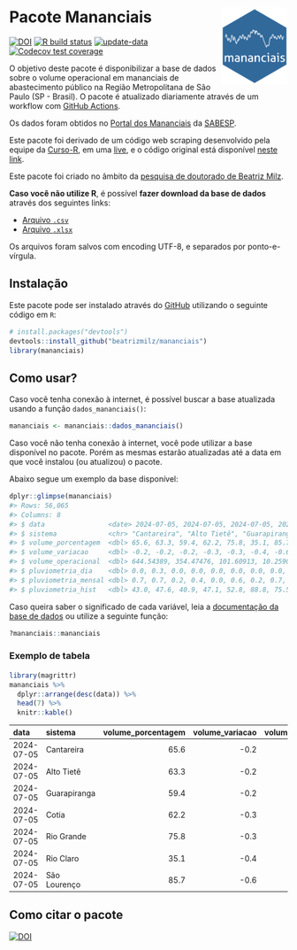 
<!-- README.md is generated from README.Rmd. Please edit that file -->

# Pacote Mananciais <img src="man/figures/hexlogo.png" align="right" width = "120px"/>

<!-- badges: start -->

[![DOI](https://zenodo.org/badge/DOI/10.5281/zenodo.4733056.svg)](https://doi.org/10.5281/zenodo.4733056)
[![R build
status](https://github.com/beatrizmilz/mananciais/workflows/R-CMD-check/badge.svg)](https://github.com/beatrizmilz/mananciais/actions)
[![update-data](https://github.com/beatrizmilz/mananciais/actions/workflows/2-update_data.yaml/badge.svg)](https://github.com/beatrizmilz/mananciais/actions/workflows/2-update_data.yaml)
[![Codecov test
coverage](https://codecov.io/gh/beatrizmilz/mananciais/branch/master/graph/badge.svg)](https://codecov.io/gh/beatrizmilz/mananciais?branch=master)
<!-- badges: end -->

O objetivo deste pacote é disponibilizar a base de dados sobre o volume
operacional em mananciais de abastecimento público na Região
Metropolitana de São Paulo (SP - Brasil). O pacote é atualizado
diariamente através de um workflow com [GitHub
Actions](https://github.com/beatrizmilz/mananciais/actions).

Os dados foram obtidos no [Portal dos
Mananciais](http://mananciais.sabesp.com.br/Situacao) da
[SABESP](http://site.sabesp.com.br/site/Default.aspx).

Este pacote foi derivado de um código web scraping desenvolvido pela
equipe da [Curso-R](https://www.curso-r.com/), em uma
[live](https://youtu.be/jvZIxrMmOcQ), e o código original está
disponível [neste
link](https://github.com/curso-r/lives/blob/master/drafts/20200730_scraper_sabesp.R).

Este pacote foi criado no âmbito da [pesquisa de doutorado de Beatriz
Milz](https://beatrizmilz.github.io/tese/).

**Caso você não utilize R**, é possível **fazer download da base de
dados** através dos seguintes links:

- [Arquivo
  `.csv`](https://github.com/beatrizmilz/mananciais/raw/master/inst/extdata/mananciais.csv)
- [Arquivo
  `.xlsx`](https://github.com/beatrizmilz/mananciais/blob/master/inst/extdata/mananciais.xlsx?raw=true)

Os arquivos foram salvos com encoding UTF-8, e separados por
ponto-e-vírgula.

## Instalação

Este pacote pode ser instalado através do [GitHub](https://github.com/)
utilizando o seguinte código em `R`:

``` r
# install.packages("devtools")
devtools::install_github("beatrizmilz/mananciais")
library(mananciais)
```

## Como usar?

Caso você tenha conexão à internet, é possível buscar a base atualizada
usando a função `dados_mananciais()`:

``` r
mananciais <- mananciais::dados_mananciais() 
```

Caso você não tenha conexão à internet, você pode utilizar a base
disponível no pacote. Porém as mesmas estarão atualizadas até a data em
que você instalou (ou atualizou) o pacote.

Abaixo segue um exemplo da base disponível:

``` r
dplyr::glimpse(mananciais)
#> Rows: 56,065
#> Columns: 8
#> $ data                <date> 2024-07-05, 2024-07-05, 2024-07-05, 2024-07-05, 2…
#> $ sistema             <chr> "Cantareira", "Alto Tietê", "Guarapiranga", "Cotia…
#> $ volume_porcentagem  <dbl> 65.6, 63.3, 59.4, 62.2, 75.8, 35.1, 85.7, 65.8, 63…
#> $ volume_variacao     <dbl> -0.2, -0.2, -0.2, -0.3, -0.3, -0.4, -0.6, -0.2, -0…
#> $ volume_operacional  <dbl> 644.54389, 354.47476, 101.60913, 10.25900, 85.0820…
#> $ pluviometria_dia    <dbl> 0.0, 0.3, 0.0, 0.0, 0.0, 0.0, 0.0, 0.0, 0.0, 0.0, …
#> $ pluviometria_mensal <dbl> 0.7, 0.7, 0.2, 0.4, 0.0, 0.6, 0.2, 0.7, 0.4, 0.2, …
#> $ pluviometria_hist   <dbl> 43.0, 47.6, 40.9, 47.1, 52.8, 88.8, 75.5, 43.0, 47…
```

Caso queira saber o significado de cada variável, leia a [documentação
da base de
dados](https://beatrizmilz.github.io/mananciais/reference/mananciais.html)
ou utilize a seguinte função:

``` r
?mananciais::mananciais
```

### Exemplo de tabela

``` r
library(magrittr)
mananciais %>% 
  dplyr::arrange(desc(data)) %>% 
  head(7) %>%
  knitr::kable()
```

| data       | sistema      | volume_porcentagem | volume_variacao | volume_operacional | pluviometria_dia | pluviometria_mensal | pluviometria_hist |
|:-----------|:-------------|-------------------:|----------------:|-------------------:|-----------------:|--------------------:|------------------:|
| 2024-07-05 | Cantareira   |               65.6 |            -0.2 |          644.54389 |              0.0 |                 0.7 |              43.0 |
| 2024-07-05 | Alto Tietê   |               63.3 |            -0.2 |          354.47476 |              0.3 |                 0.7 |              47.6 |
| 2024-07-05 | Guarapiranga |               59.4 |            -0.2 |          101.60913 |              0.0 |                 0.2 |              40.9 |
| 2024-07-05 | Cotia        |               62.2 |            -0.3 |           10.25900 |              0.0 |                 0.4 |              47.1 |
| 2024-07-05 | Rio Grande   |               75.8 |            -0.3 |           85.08202 |              0.0 |                 0.0 |              52.8 |
| 2024-07-05 | Rio Claro    |               35.1 |            -0.4 |            4.79854 |              0.0 |                 0.6 |              88.8 |
| 2024-07-05 | São Lourenço |               85.7 |            -0.6 |           76.14772 |              0.0 |                 0.2 |              75.5 |

## Como citar o pacote

[![DOI](https://zenodo.org/badge/DOI/10.5281/zenodo.4733056.svg)](https://doi.org/10.5281/zenodo.4733056)
